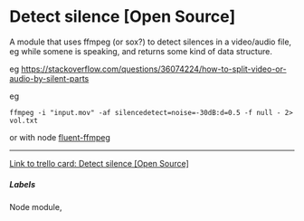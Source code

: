 # Detect silence [Open Source]

A module that uses ffmpeg (or sox?) to detect silences in a video/audio file, eg while somene is speaking, and returns some kind of data structure.

eg https://stackoverflow.com/questions/36074224/how-to-split-video-or-audio-by-silent-parts

eg 

```
ffmpeg -i "input.mov" -af silencedetect=noise=-30dB:d=0.5 -f null - 2> vol.txt
```

or with node [fluent-ffmpeg](https://github.com/fluent-ffmpeg/node-fluent-ffmpeg#audiofiltersfilter-add-custom-audio-filters)

---

[Link to trello card: Detect silence [Open Source]](https://trello.com/c/jIgbeG5w)

##### Labels

Node module, 